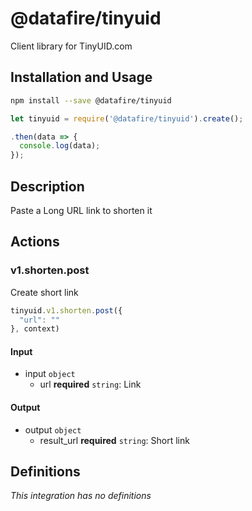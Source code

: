 # @datafire/tinyuid

Client library for TinyUID.com

## Installation and Usage
```bash
npm install --save @datafire/tinyuid
```
```js
let tinyuid = require('@datafire/tinyuid').create();

.then(data => {
  console.log(data);
});
```

## Description

Paste a Long URL link to shorten it

## Actions

### v1.shorten.post
Create short link


```js
tinyuid.v1.shorten.post({
  "url": ""
}, context)
```

#### Input
* input `object`
  * url **required** `string`: Link

#### Output
* output `object`
  * result_url **required** `string`: Short link



## Definitions

*This integration has no definitions*
